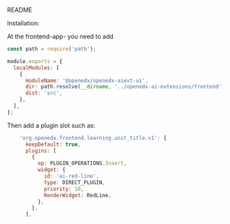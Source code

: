 README

Installation:

At the frontend-app-<application> you need to add


```js
const path = require('path');

module.exports = {
  localModules: [
    {
      moduleName: '@openedx/openedx-aiext-ui',
      dir: path.resolve(__dirname, '../openedx-ai-extensions/frontend'),
      dist: 'src',
    },
  ],
};
```

Then add a plugin slot such as:

```js
    'org.openedx.frontend.learning.unit_title.v1': {
      keepDefault: true,
      plugins: [
        {
          op: PLUGIN_OPERATIONS.Insert,
          widget: {
            id: 'ai-red-line',
            type: DIRECT_PLUGIN,
            priority: 10,
            RenderWidget: RedLine,
          },
        },
      ],
```